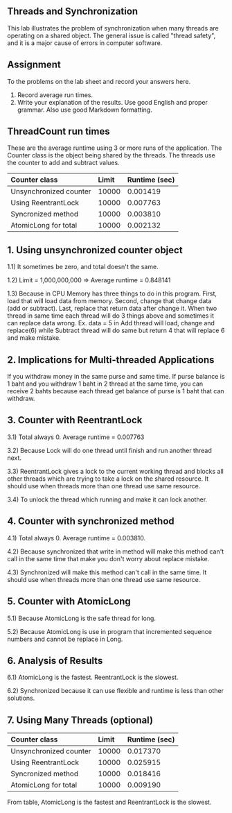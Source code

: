 ## Threads and Synchronization

This lab illustrates the problem of synchronization when many threads are operating on a shared object.  The general issue is called "thread safety", and it is a major cause of errors in computer software.

## Assignment

To the problems on the lab sheet and record your answers here.

1. Record average run times.
2. Write your explanation of the results.  Use good English and proper grammar.  Also use good Markdown formatting.

## ThreadCount run times

These are the average runtime using 3 or more runs of the application.
The Counter class is the object being shared by the threads.
The threads use the counter to add and subtract values.

| Counter class           | Limit              | Runtime (sec)   |
|:------------------------|:-------------------|-----------------|
| Unsynchronized counter  |   10000            | 0.001419        |
| Using ReentrantLock     |   10000            | 0.007763        |
| Syncronized method      |   10000            | 0.003810        |
| AtomicLong for total    |   10000            | 0.002132        |

## 1. Using unsynchronized counter object

1.1) It sometimes be zero, and total doesn't the same.

1.2) Limit = 1,000,000,000 => Average runtime = 0.848141

1.3) Because in CPU Memory has three things to do in this program. First, load that will load data from memory. Second, change that change data (add or subtract). Last, replace that return data after change it. When two thread in same time each thread will do 3 things above and sometimes it can replace data wrong. Ex. data = 5 in Add thread will load, change and replace(6) while Subtract thread will do same but return 4 that will replace 6 and make mistake.

## 2. Implications for Multi-threaded Applications

If you withdraw money in the same purse and same time. If purse balance is 1 baht and you withdraw 1 baht in 2 thread at the same time, you can receive 2 bahts because each thread get balance of purse is 1 baht that can withdraw.

## 3. Counter with ReentrantLock

3.1) Total always 0. Average runtime = 0.007763

3.2) Because Lock will do one thread until finish and run another thread next.

3.3) ReentrantLock gives a lock to the current working thread and blocks all other threads which are trying to take a lock on the shared resource. It should use when threads more than one thread use same resource.

3.4) To unlock the thread which running and make it can lock another.

## 4. Counter with synchronized method

4.1) Total always 0. Average runtime = 0.003810.

4.2) Because synchronized that write in method will make this method can't call in the same time that make you don't worry about replace mistake.

4.3) Synchronized will make this method can't call in the same time. It should use when threads more than one thread use same resource.

## 5. Counter with AtomicLong

5.1) Because AtomicLong is the safe thread for long.

5.2) Because AtomicLong is use in program that incremented sequence numbers and cannot be replace in Long.

## 6. Analysis of Results

6.1) AtomicLong is the fastest. ReentrantLock is the slowest.

6.2) Synchronized because it can use flexible and runtime is less than other solutions.

## 7. Using Many Threads (optional)

| Counter class           | Limit              | Runtime (sec)   |
|:------------------------|:-------------------|-----------------|
| Unsynchronized counter  |   10000            | 0.017370        |
| Using ReentrantLock     |   10000            | 0.025915        |
| Syncronized method      |   10000            | 0.018416        |
| AtomicLong for total    |   10000            | 0.009190        |

From table, AtomicLong is the fastest and ReentrantLock is the slowest.
